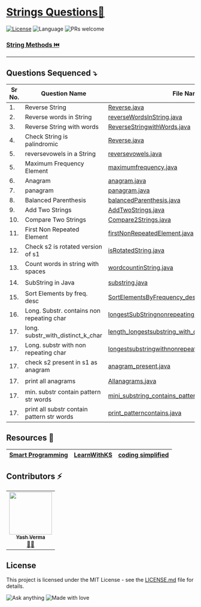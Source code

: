 # [Strings Questions🚀](https://leetcode.com/problemset/algorithms/)

[![License](https://img.shields.io/badge/license-Apache_2.0-blue.svg)](LICENSE.md) ![Language](https://img.shields.io/badge/language-Java%20%2F%20Data_Structures%2F-blue.svg) ![PRs welcome](https://img.shields.io/badge/PRs%20-welcome-brightgreen.svg) 

  
### [String Methods ⏮️](https://github.com/vyash5075/Java-Programming/blob/Strings/String%20Methods.md)

---------------
## Questions Sequenced ⤵️
 
| Sr No. | Question Name | File Name |   Type |
|-----------|-----------|---------|---------------|
| 1.| Reverse String  | [Reverse.java](https://github.com/vyash5075/Java-Programming/blob/Strings/basic/Reverse.java) | |
| 2.| Reverse words in String  | [reverseWordsInString.java](https://github.com/vyash5075/Java-Programming/blob/Strings/basic/reverseWordsInString.java) | |
| 3.| Reverse String with words  | [ReverseStringwithWords.java](https://github.com/vyash5075/Java-Programming/blob/Strings/basic/ReverseStringwithWords.java) | |
| 4.| Check  String is palindromic   | [Reverse.java](https://github.com/vyash5075/Java-Programming/blob/Strings/basic/Reverse.java) | |
| 5.|reversevowels in a  String   | [reversevowels.java](https://github.com/vyash5075/Java-Programming/blob/Strings/basic/reversevowels.java) | |
| 5.|Maximum Frequency Element  | [maximumfrequency.java](https://github.com/vyash5075/Java-Programming/blob/Strings/basic/maximumfrequency.java) | |
| 6.|Anagram  | [anagram.java](https://github.com/vyash5075/Java-Programming/blob/Strings/basic/anagram.java) | |
| 7.|panagram  | [panagram.java](https://github.com/vyash5075/Java-Programming/blob/Strings/basic/panagram.java) | |
| 8.|Balanced Parenthesis  | [balancedParenthesis.java](https://github.com/vyash5075/Java-Programming/blob/Stacks/balancedParenthesis.java) | |
| 9.|Add Two Strings  | [AddTwoStrings.java](https://github.com/vyash5075/Java-Programming/blob/Strings/basic/AddTwoStrings.java) | |
| 10.|Compare Two Strings  | [Compare2Strings.java](https://github.com/vyash5075/Java-Programming/blob/Strings/basic/Compare2Strings.java) | |
| 11.|First Non Repeated Element  | [firstNonRepeatedElement.java](https://github.com/vyash5075/Java-Programming/blob/Strings/basic/firstNonRepeatedElement.java) | |
| 12.|Check s2 is rotated version of s1  | [isRotatedString.java](https://github.com/vyash5075/Java-Programming/blob/Strings/basic/isRotatedString.java) | |
| 13.|Count words in string with spaces  | [wordcountinString.java](https://github.com/vyash5075/Java-Programming/blob/Strings/basic/wordcountinString.java) | |
| 14.|SubString in Java  | [substring.java](https://github.com/vyash5075/Java-Programming/blob/Strings/medium/substring.java) |⭐ |
| 15.|Sort Elements by freq. desc  | [SortElementsByFrequency_desc.java](https://github.com/vyash5075/Java-Programming/blob/Strings/medium/SortElementsByFrequency_desc.java) |⭐ |
| 16.|Long. Substr. contains non repeating char | [longestSubStringnonrepeating.java](https://github.com/vyash5075/Java-Programming/blob/Strings/medium/longestSubStringnonrepeating.java) |⭐ |
| 17.|long. substr_with_distinct_k_char | [length_longestsubstring_with_distinct_k_characters.java](https://github.com/vyash5075/Java-Programming/blob/Strings/medium/length_longestsubstring_with_distinct_k_characters.java) |⭐ |
| 17.|Long. substr with non repeating char | [longestsubstringwithnonrepeatingcharacters.java](https://github.com/vyash5075/Java-Programming/blob/Strings/medium/longestsubstringwithnonrepeatingcharacters.java) |⭐⭐ |
| 17.|check s2 present in s1 as anagram | [anagram_present.java](https://github.com/vyash5075/Java-Programming/blob/Strings/medium/anagram_present.java) |⭐⭐ |
| 17.|print all anagrams | [Allanagrams.java](https://github.com/vyash5075/Java-Programming/blob/Strings/medium/Allanagrams.java) |⭐ |
| 17.|min. substr contain pattern str words | [mini_substring_contains_pattern.java](https://github.com/vyash5075/Java-Programming/blob/Strings/medium/mini_substring_contains_pattern.java) |⭐⭐ |
| 17.|print all substr contain pattern str words | [print_patterncontains.java](https://github.com/vyash5075/Java-Programming/blob/Strings/medium/print_patterncontains.java) |⭐ |
 

 ## Resources 📝
 |[Smart Programming](https://www.youtube.com/watch?v=iiA6Bag8UUE&list=PLlhM4lkb2sEh8AARH5oEivYOrMgaVsPFb&index=17)|[LearnWithKS](https://www.youtube.com/watch?v=0g80Medlldc&list=PLF9tovyahfL2pF-DWH7WQyuN_Cmz64DTT&index=1)|[coding simplified](https://www.youtube.com/watch?v=lKgUHSi9BE8&list=PLt4nG7RVVk1gp0v3wg7gWB26lRzseuHQz&index=13)
 |--|--|--|

 ## Contributors ⚡
<table>
  <tr>
    <td align="center"><a href="https://github.com/vyash5075"><img src="https://avatars.githubusercontent.com/u/44260505?v=4" width="114px;" alt=""/><br /><sub><b>Yash Verma</b></sub></a><br /><a href="https://github.com/vyash5075" title="Github"> 👨‍💻 </a></td>
  </tr>
</table>

 
## License
This project is licensed under the MIT License - see the [LICENSE.md](LICENSE.md) file for details.                    
                     
                       
 

















![Ask anything](https://img.shields.io/badge/Ask%20me-anything-1abc9c.svg)   ![Made with love](http://ForTheBadge.com/images/badges/built-with-love.svg) 
